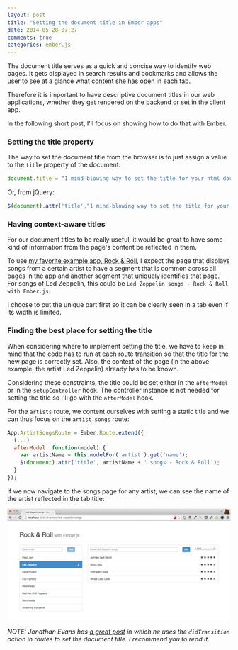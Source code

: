 ```yaml
---
layout: post
title: "Setting the document title in Ember apps"
date: 2014-05-28 07:27
comments: true
categories: ember.js
---
```


The document title serves as a quick and concise way to identify web pages. It
gets displayed in search results and bookmarks and allows the user to see at a
glance what content she has open in each tab.

Therefore it is important to have descriptive document titles in our web
applications, whether they get rendered on the backend or set in the client app.

In the following short post, I'll focus on showing how to do that with Ember.

### Setting the title property

The way to set the document title from the browser is to just assign a
value to the `title` property of the document:

```js
document.title = "1 mind-blowing way to set the title for your html document";
```

Or, from jQuery:

```js
$(document).attr('title',"1 mind-blowing way to set the title for your html document");
```

### Having context-aware titles

For our document titles to be really useful, it would be great to have some
kind of information from the page's content be reflected in them.

To use [my favorite example app, Rock & Roll][1], I expect the page that
displays songs from a certain artist to have a segment that is common across all
pages in the app and another segment that uniquely identifies that page. For
songs of Led Zeppelin, this could be `Led Zeppelin songs - Rock & Roll with
Ember.js`.

I choose to put the unique part first so it can be clearly seen in a tab even if
its width is limited.

### Finding the best place for setting the title

When considering where to implement setting the title, we have to keep in mind
that the code has to run at each route transition so that the title for the new
page is correctly set. Also, the context of the page (in the above example, the
artist Led Zeppelin) already has to be known.

Considering these constraints, the title could be set either in the
`afterModel` or in the `setupController` hook. The controller instance is not
needed for setting the title so I'll go with the `afterModel` hook.

For the `artists` route, we content ourselves with setting a static title and we
can thus focus on the `artist.songs` route:

```js
App.ArtistSongsRoute = Ember.Route.extend({
  (...)
  afterModel: function(model) {
    var artistName = this.modelFor('artist').get('name');
    $(document).attr('title', artistName + ' songs - Rock & Roll');
  }
});
```

If we now navigate to the songs page for any artist, we can see the name of the
artist reflected in the tab title:

![Artist name in tab title](/images/posts/set-document-title-in-ember/see-artist-in-tab-title.png)

*NOTE: Jonathan Evans has [a great post][2] in which he uses the `didTransition`
action in routes to set the document title. I recommend you to read it.*

[1]: https://github.com/balinterdi/rock-and-rol://github.com/balinterdi/rock-and-roll
[2]: http://www.jrhe.co.uk/setting-the-document-title-in-ember-js-apps/

